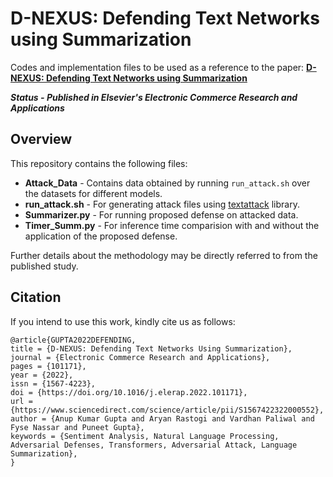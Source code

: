 # D-NEXUS: Defending Text Networks using Summarization
Codes and implementation files to be used as a reference to the paper: [**D-NEXUS: Defending Text Networks using Summarization**](https://doi.org/10.1016/j.elerap.2022.101171)

***Status - Published in Elsevier's Electronic Commerce Research and Applications*** 

## Overview
This repository contains the following files:

- **Attack_Data** - Contains data obtained by running `run_attack.sh` over the datasets for different models.
- **run_attack.sh** - For generating attack files using [textattack](https://github.com/QData/TextAttack) library.
- **Summarizer.py** -  For running proposed defense on attacked data.
- **Timer_Summ.py** - For inference time comparision with and without the application of the proposed defense.

Further details about the methodology may be directly referred to from the published study.

## Citation  
If you intend to use this work, kindly cite us as follows:  

```
@article{GUPTA2022DEFENDING,
title = {D-NEXUS: Defending Text Networks Using Summarization},
journal = {Electronic Commerce Research and Applications},
pages = {101171},
year = {2022},
issn = {1567-4223},
doi = {https://doi.org/10.1016/j.elerap.2022.101171},
url = {https://www.sciencedirect.com/science/article/pii/S1567422322000552},
author = {Anup Kumar Gupta and Aryan Rastogi and Vardhan Paliwal and Fyse Nassar and Puneet Gupta},
keywords = {Sentiment Analysis, Natural Language Processing, Adversarial Defenses, Transformers, Adversarial Attack, Language Summarization},
}
```
